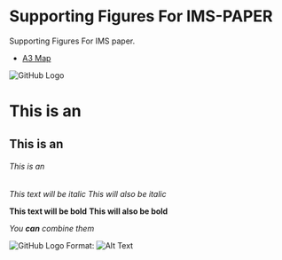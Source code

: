 # Supporting Figures For IMS-PAPER

Supporting Figures For IMS paper.

 - [A3 Map](https://edward1292.github.io/test555/A3_github/A3_github_All-CCS-Data.html)
 
 
 ![GitHub Logo](https://raw.githubusercontent.com/Edward1292/test555/master/docs/A3_github/A3.png)



# This is an 
## This is an 
###### This is an 


*This text will be italic*
_This will also be italic_

**This text will be bold**
__This will also be bold__

_You **can** combine them_




![GitHub Logo](https://github.githubassets.com/images/modules/logos_page/GitHub-Mark.png)
Format: ![Alt Text](https://github.githubassets.com/images/modules/logos_page/GitHub-Mark.png)

